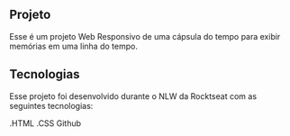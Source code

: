 ## Projeto
Esse é um projeto Web Responsivo de uma cápsula do tempo para exibir memórias em uma linha do tempo.

## Tecnologias
Esse projeto foi desenvolvido durante o NLW da Rocktseat com as seguintes tecnologias:

.HTML
.CSS
Github

